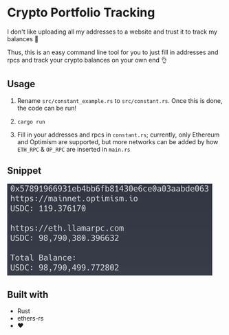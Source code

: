 # Crypto Portfolio Tracking

I don't like uploading all my addresses to a website and trust it to track my balances 🫤

Thus, this is an easy command line tool for you to just fill in addresses and rpcs and track your crypto balances on your own end 👌

## Usage

1. Rename `src/constant_example.rs` to `src/constant.rs`. Once this is done, the code can be run!

2. `cargo run`

3. Fill in your addresses and rpcs in `constant.rs`; currently, only Ethereum and Optimism are supported, but more networks can be added by how `ETH_RPC` & `OP_RPC` are inserted in `main.rs`

## Snippet

![](snippet.png)

## Built with

- Rust
- ethers-rs
- ❤️
